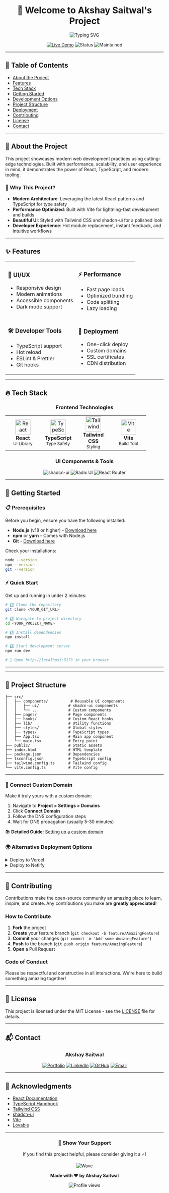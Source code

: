 <div align="center">

# 👋 Welcome to Akshay Saitwal's Project

<img src="https://readme-typing-svg.herokuapp.com?font=Fira+Code&weight=600&size=28&pause=1000&color=6366F1&center=true&vCenter=true&random=false&width=600&lines=Full+Stack+Developer+%F0%9F%9A%80;React+%7C+TypeScript+%7C+Tailwind;Building+Amazing+Experiences+%E2%9C%A8;Clean+Code+%7C+Modern+UI;Innovation+Through+Code+%F0%9F%92%A1" alt="Typing SVG" />

<p align="center">
  <a href="https://lovable.dev/projects/1258634c-4c7b-4c81-bbe7-d90ea8142b1a"><img src="https://img.shields.io/badge/Live-Demo-success?style=for-the-badge&logo=vercel" alt="Live Demo"/></a>
  <img src="https://img.shields.io/badge/Status-Active-brightgreen?style=for-the-badge" alt="Status"/>
  <img src="https://img.shields.io/badge/Maintained-Yes-blue?style=for-the-badge" alt="Maintained"/>
</p>

</div>

---

## 📌 Table of Contents

- [About the Project](#-about-the-project)
- [Features](#-features)
- [Tech Stack](#-tech-stack)
- [Getting Started](#-getting-started)
- [Development Options](#-development-options)
- [Project Structure](#-project-structure)
- [Deployment](#-deployment)
- [Contributing](#-contributing)
- [License](#-license)
- [Contact](#-contact)

---

## 🎯 About the Project

This project showcases modern web development practices using cutting-edge technologies. Built with performance, scalability, and user experience in mind, it demonstrates the power of React, TypeScript, and modern tooling.



### 🌟 Why This Project?

- **Modern Architecture**: Leveraging the latest React patterns and TypeScript for type safety
- **Performance Optimized**: Built with Vite for lightning-fast development and builds
- **Beautiful UI**: Styled with Tailwind CSS and shadcn-ui for a polished look
- **Developer Experience**: Hot module replacement, instant feedback, and intuitive workflows

---

## ✨ Features

<table>
<tr>
<td>

### 🎨 UI/UX
- Responsive design
- Modern animations
- Accessible components
- Dark mode support

</td>
<td>

### ⚡ Performance
- Fast page loads
- Optimized bundling
- Code splitting
- Lazy loading

</td>
</tr>
<tr>
<td>

### 🛠️ Developer Tools
- TypeScript support
- Hot reload
- ESLint & Prettier
- Git hooks

</td>
<td>

### 🚀 Deployment
- One-click deploy
- Custom domains
- SSL certificates
- CDN distribution

</td>
</tr>
</table>

---

## 🔥 Tech Stack

<div align="center">

### Frontend Technologies

<table>
<tr>
<td align="center" width="96">
<img src="https://cdn.jsdelivr.net/gh/devicons/devicon/icons/react/react-original.svg" width="48" height="48" alt="React" />
<br><strong>React</strong>
<br><sub>UI Library</sub>
</td>
<td align="center" width="96">
<img src="https://cdn.jsdelivr.net/gh/devicons/devicon/icons/typescript/typescript-original.svg" width="48" height="48" alt="TypeScript" />
<br><strong>TypeScript</strong>
<br><sub>Type Safety</sub>
</td>
<td align="center" width="96">
<img src="https://www.vectorlogo.zone/logos/tailwindcss/tailwindcss-icon.svg" width="48" height="48" alt="Tailwind" />
<br><strong>Tailwind CSS</strong>
<br><sub>Styling</sub>
</td>
<td align="center" width="96">
<img src="https://cdn.jsdelivr.net/gh/devicons/devicon/icons/vitejs/vitejs-original.svg" width="48" height="48" alt="Vite" />
<br><strong>Vite</strong>
<br><sub>Build Tool</sub>
</td>
</tr>
</table>

### UI Components & Tools

![shadcn-ui](https://img.shields.io/badge/shadcn--ui-000000?style=for-the-badge&logo=shadcnui&logoColor=white)
![Radix UI](https://img.shields.io/badge/Radix_UI-161618?style=for-the-badge&logo=radixui&logoColor=white)
![React Router](https://img.shields.io/badge/React_Router-CA4245?style=for-the-badge&logo=react-router&logoColor=white)

</div>

---

## 🚀 Getting Started

### 📋 Prerequisites

Before you begin, ensure you have the following installed:

- **Node.js** (v18 or higher) - [Download here](https://nodejs.org/)
- **npm** or **yarn** - Comes with Node.js
- **Git** - [Download here](https://git-scm.com/)

Check your installations:

```bash
node --version
npm --version
git --version
```

### ⚡ Quick Start

Get up and running in under 2 minutes:

```bash
# 1️⃣ Clone the repository
git clone <YOUR_GIT_URL>

# 2️⃣ Navigate to project directory
cd <YOUR_PROJECT_NAME>

# 3️⃣ Install dependencies
npm install

# 4️⃣ Start development server
npm run dev

# 🎉 Open http://localhost:5173 in your browser
```

---


---

## 📁 Project Structure

```
├── src/
│   ├── components/          # Reusable UI components
│   │   ├── ui/             # shadcn-ui components
│   │   └── ...             # Custom components
│   ├── pages/              # Page components
│   ├── hooks/              # Custom React hooks
│   ├── lib/                # Utility functions
│   ├── styles/             # Global styles
│   ├── types/              # TypeScript types
│   ├── App.tsx             # Main app component
│   └── main.tsx            # Entry point
├── public/                 # Static assets
├── index.html              # HTML template
├── package.json            # Dependencies
├── tsconfig.json           # TypeScript config
├── tailwind.config.ts      # Tailwind config
└── vite.config.ts          # Vite config
```

---


### 🔗 Connect Custom Domain

Make it truly yours with a custom domain:

1. Navigate to **Project > Settings > Domains**
2. Click **Connect Domain**
3. Follow the DNS configuration steps
4. Wait for DNS propagation (usually 5-30 minutes)

📚 **Detailed Guide**: [Setting up a custom domain](https://docs.lovable.dev/features/custom-domain#custom-domain)

### 🌍 Alternative Deployment Options

<details>
<summary>Deploy to Vercel</summary>

```bash
npm install -g vercel
vercel login
vercel --prod
```
</details>

<details>
<summary>Deploy to Netlify</summary>

```bash
npm install -g netlify-cli
netlify login
netlify deploy --prod
```
</details>

---

## 🤝 Contributing

Contributions make the open-source community an amazing place to learn, inspire, and create. Any contributions you make are **greatly appreciated**!

### How to Contribute

1. **Fork** the project
2. **Create** your feature branch (`git checkout -b feature/AmazingFeature`)
3. **Commit** your changes (`git commit -m 'Add some AmazingFeature'`)
4. **Push** to the branch (`git push origin feature/AmazingFeature`)
5. **Open** a Pull Request

### Code of Conduct

Please be respectful and constructive in all interactions. We're here to build something amazing together!

---

## 📄 License

This project is licensed under the MIT License - see the [LICENSE](LICENSE) file for details.

---

## 📬 Contact

<div align="center">

### Akshay Saitwal

[![Portfolio](https://img.shields.io/badge/Portfolio-000000?style=for-the-badge&logo=About.me&logoColor=white)](https://your-portfolio.com)
[![LinkedIn](https://img.shields.io/badge/LinkedIn-0077B5?style=for-the-badge&logo=linkedin&logoColor=white)](https://linkedin.com/in/yourprofile)
[![GitHub](https://img.shields.io/badge/GitHub-100000?style=for-the-badge&logo=github&logoColor=white)](https://github.com/yourusername)
[![Email](https://img.shields.io/badge/Email-D14836?style=for-the-badge&logo=gmail&logoColor=white)](mailto:your.email@example.com)


</div>

---

## 🙏 Acknowledgments

- [React Documentation](https://react.dev/)
- [TypeScript Handbook](https://www.typescriptlang.org/docs/)
- [Tailwind CSS](https://tailwindcss.com/)
- [shadcn-ui](https://ui.shadcn.com/)
- [Vite](https://vitejs.dev/)
- [Lovable](https://lovable.dev/)

---

<div align="center">

### 💖 Show Your Support

If you find this project helpful, please consider giving it a ⭐!

![Wave](https://raw.githubusercontent.com/mayhemantt/mayhemantt/Update/svg/Bottom.svg)

**Made with ❤️ by Akshay Saitwal**

<img src="https://komarev.com/ghpvc/?username=yourusername&label=Profile%20Views&color=0e75b6&style=flat" alt="Profile views" />

</div>
